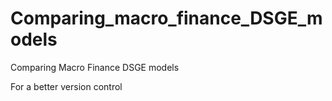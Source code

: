 # Comparing_macro_finance_DSGE_models

Comparing Macro Finance DSGE models

For a better version control
